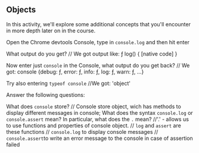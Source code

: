 ## Objects

In this activity, we'll explore some additional concepts that you'll encounter in more depth later on in the course.

Open the Chrome devtools Console, type in `console.log` and then hit enter

What output do you get?
    // We got output like: ƒ log() { [native code] }

Now enter just `console` in the Console, what output do you get back?
    // We got: console {debug: ƒ, error: ƒ, info: ƒ, log: ƒ, warn: ƒ, …}

Try also entering `typeof console`
    //We got: 'object'

Answer the following questions:

What does `console` store? 
    // Console store object, wich has methods to display different messages in console;
What does the syntax `console.log` or `console.assert` mean? In particular, what does the `.` mean?
    //'.' - allows us to use functions and properties of console object.
    // `log` and `assert` are these functions 
    // `console.log` to display console messages
    // `console.assert`to write an error message to the console in case of assertion failed
